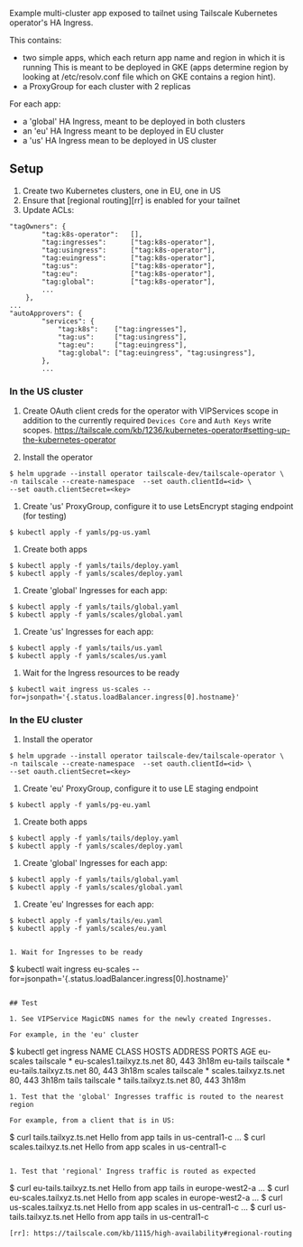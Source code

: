 Example multi-cluster app exposed to tailnet using Tailscale Kubernetes operator's HA Ingress.

This contains:

- two simple apps, which each return app name and region in which it is running
This is meant to be deployed in GKE (apps determine region by looking at /etc/resolv.conf file which on GKE contains a region hint).
- a ProxyGroup for each cluster with 2 replicas

For each app:
- a 'global' HA Ingress, meant to be deployed in both clusters
- an 'eu' HA Ingress meant to be deployed in EU cluster
- a 'us' HA Ingress mean to be deployed in US cluster

## Setup

1. Create two Kubernetes clusters, one in EU, one in US
1. Ensure that [regional routing][rr] is enabled for your tailnet
1. Update ACLs:

```
"tagOwners": {
		"tag:k8s-operator":   [],
		"tag:ingresses":      ["tag:k8s-operator"],
		"tag:usingress":      ["tag:k8s-operator"],
		"tag:euingress":      ["tag:k8s-operator"],
		"tag:us":             ["tag:k8s-operator"],
		"tag:eu":             ["tag:k8s-operator"],
		"tag:global":         ["tag:k8s-operator"],
		...
	},
...
"autoApprovers": {
		"services": {
			"tag:k8s":    ["tag:ingresses"],
			"tag:us":     ["tag:usingress"],
			"tag:eu":     ["tag:euingress"],
			"tag:global": ["tag:euingress", "tag:usingress"],
		},
		...
```

### In the US cluster

1. Create OAuth client creds for the operator with VIPServices scope in addition to the currently required
`Devices Core` and `Auth Keys` write scopes.
https://tailscale.com/kb/1236/kubernetes-operator#setting-up-the-kubernetes-operator

1. Install the operator

```
$ helm upgrade --install operator tailscale-dev/tailscale-operator \
-n tailscale --create-namespace  --set oauth.clientId=<id> \
--set oauth.clientSecret=<key>
```

1. Create 'us' ProxyGroup, configure it to use LetsEncrypt staging endpoint (for testing)

```
$ kubectl apply -f yamls/pg-us.yaml
```
1. Create both apps
```
$ kubectl apply -f yamls/tails/deploy.yaml
$ kubectl apply -f yamls/scales/deploy.yaml
```
1. Create 'global' Ingresses for each app:
```
$ kubectl apply -f yamls/tails/global.yaml
$ kubectl apply -f yamls/scales/global.yaml
```
1. Create 'us' Ingresses for each app:
```
$ kubectl apply -f yamls/tails/us.yaml
$ kubectl apply -f yamls/scales/us.yaml
```

1. Wait for the Ingress resources to be ready

```
$ kubectl wait ingress us-scales --for=jsonpath='{.status.loadBalancer.ingress[0].hostname}'
```

### In the EU cluster

1. Install the operator

```
$ helm upgrade --install operator tailscale-dev/tailscale-operator \
-n tailscale --create-namespace  --set oauth.clientId=<id> \
--set oauth.clientSecret=<key>
```

1. Create 'eu' ProxyGroup, configure it to use LE staging endpoint

```
$ kubectl apply -f yamls/pg-eu.yaml
```
1. Create both apps
```
$ kubectl apply -f yamls/tails/deploy.yaml
$ kubectl apply -f yamls/scales/deploy.yaml
```
1. Create 'global' Ingresses for each app:
```
$ kubectl apply -f yamls/tails/global.yaml
$ kubectl apply -f yamls/scales/global.yaml
```
1. Create 'eu' Ingresses for each app:
```
$ kubectl apply -f yamls/tails/eu.yaml
$ kubectl apply -f yamls/scales/eu.yaml
```
```

1. Wait for Ingresses to be ready

```
$ kubectl wait ingress eu-scales --for=jsonpath='{.status.loadBalancer.ingress[0].hostname}'
```

## Test

1. See VIPService MagicDNS names for the newly created Ingresses.

For example, in the 'eu' cluster

```
$ kubectl get ingress
NAME          CLASS       HOSTS   ADDRESS                       PORTS     AGE
eu-scales     tailscale   *       eu-scales1.tailxyz.ts.net   80, 443   3h18m
eu-tails      tailscale   *       eu-tails.tailxyz.ts.net     80, 443   3h18m
scales        tailscale   *       scales.tailxyz.ts.net       80, 443   3h18m
tails         tailscale   *       tails.tailxyz.ts.net        80, 443   3h18m
```
1. Test that the 'global' Ingresses traffic is routed to the nearest region

For example, from a client that is in US:
```
$ curl tails.tailxyz.ts.net
Hello from app tails in us-central1-c
...
$ curl scales.tailxyz.ts.net
Hello from app scales in us-central1-c
```

1. Test that 'regional' Ingress traffic is routed as expected

```
$ curl eu-tails.tailxyz.ts.net
Hello from app tails in europe-west2-a
...
$ curl eu-scales.tailxyz.ts.net
Hello from app scales in europe-west2-a
...
$ curl us-scales.tailxyz.ts.net
Hello from app scales in us-central1-c
...
$ curl us-tails.tailxyz.ts.net
Hello from app tails in us-central1-c
```
[rr]: https://tailscale.com/kb/1115/high-availability#regional-routing

